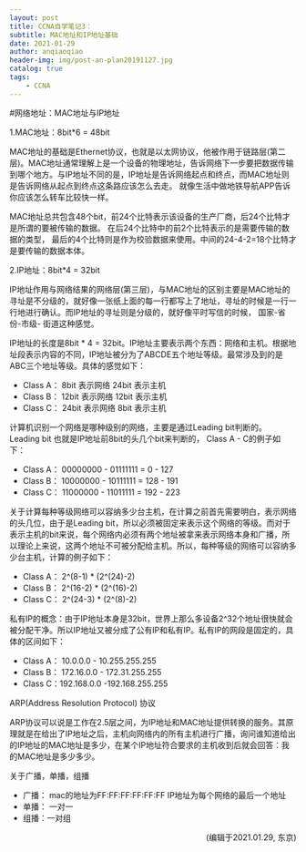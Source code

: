 ```yaml
---
layout: post
title: CCNA自学笔记3：
subtitle: MAC地址和IP地址基础
date: 2021-01-29
author: anqiaoqiao
header-img: img/post-an-plan20191127.jpg
catalog: true
tags:
    - CCNA
---
```


#网络地址：MAC地址与IP地址

1.MAC地址：8bit*6 = 48bit

MAC地址的基础是Ethernet协议，也就是以太网协议，他被作用于链路层(第二层)。MAC地址通常理解上是一个设备的物理地址，告诉网络下一步要把数据传输到哪个地方。与IP地址不同的是，IP地址是告诉网络起点和终点，而MAC地址则是告诉网络从起点到终点这条路应该怎么去走。 就像生活中做地铁导航APP告诉你应该怎么转车比较快一样。

MAC地址总共包含48个bit，前24个比特表示该设备的生产厂商，后24个比特才是所谓的要被传输的数据。 在后24个比特中的前2个比特表示的是需要传输的数据的类型， 最后的4个比特则是作为校验数据来使用。中间的24-4-2=18个比特才是要传输的数据本体。

2.IP地址：8bit*4 = 32bit

IP地址作用与网络结果的网络层(第三层)，与MAC地址的区别主要是MAC地址的寻址是不分级的，就好像一张纸上面的每一行都写上了地址，寻址的时候是一行一行地进行确认。而IP地址的寻址则是分级的，就好像平时写信的时候， 国家-省份-市级- 街道这种感觉。

IP地址的长度是8bit * 4 = 32bit。IP地址主要表示两个东西：网络和主机。根据地址段表示内容的不同，IP地址被分为了ABCDE五个地址等级。最常涉及到的是ABC三个地址等级。具体的感觉如下：

- Class A： 8bit 表示网络 24bit 表示主机
- Class B： 12bit 表示网络 12bit 表示主机
- Class C： 24bit 表示网络 8bit 表示主机

计算机识别一个网络是哪种级别的网络，主要是通过Leading bit判断的。Leading bit 也就是IP地址前8bit的头几个bit来判断的， Class A - C的例子如下：

- Class A： 00000000 - 01111111 = 0 - 127
- Class B： 10000000 - 10111111 = 128 - 191
- Class C： 11000000 - 11011111 = 192 - 223

关于计算每种等级网络可以容纳多少台主机，在计算之前首先需要明白，表示网络的头几位，由于是Leading bit，所以必须被固定来表示这个网络的等级。而对于表示主机的bit来说，每个网络内必须有两个地址被拿来表示网络本身和广播，所以理论上来说，这两个地址不可被分配给主机。所以，每种等级的网络可以容纳多少台主机，计算的例子如下：

- Class A： 2^(8-1) * (2^(24)-2)
- Class B： 2^(16-2) * (2^(16)-2)
- Class C： 2^(24-3) * (2^(8)-2)

私有IP的概念：由于IP地址本身是32bit，世界上那么多设备2^32个地址很快就会被分配干净。所以IP地址又被分成了公有IP和私有IP。私有IP的网段是固定的，具体的区间如下：

- Class A： 10.0.0.0 - 10.255.255.255
- Class B： 172.16.0.0 - 172.31.255.255
- Class C：192.168.0.0 -192.168.255.255

ARP(Address Resolution Protocol) 协议

ARP协议可以说是工作在2.5层之间，为IP地址和MAC地址提供转换的服务。其原理就是在给出了IP地址之后，主机向网络内的所有主机进行广播，询问谁知道给出的IP地址的MAC地址是多少，在某个IP地址符合要求的主机收到后就会回答：我的MAC地址是多少多少。 

关于广播，单播，组播

- 广播： mac的地址为FF:FF:FF:FF:FF:FF IP地址为每个网络的最后一个地址
- 单播： 一对一
- 组播：一对组

<p align="right">(编辑于2021.01.29, 东京)</p>

